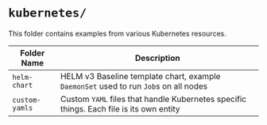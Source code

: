 # `kubernetes/`
This folder contains examples from various Kubernetes resources.


| Folder Name    | Description         |
|----------------|---------------------|
| `helm-chart`   | HELM v3 Baseline template chart, example `DaemonSet` used to run `Job`s on all nodes
| `custom-yamls` | Custom `YAML` files that handle Kubernetes specific things. Each file is its own entity

